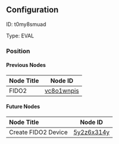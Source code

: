 # <nil>
## Configuration
ID:  t0my8smuad

Type: EVAL 








### Position

#### Previous Nodes
| Node Title | Node ID |
| :------------- | ------------ |
| FIDO2 | [vc8o1wnpis](./vc8o1wnpis.md) | 
 
 #### Future Nodes
| Node Title | Node ID |
| :------------- | ------------ |
| Create FIDO2 Device |[5y2z6x314y](./5y2z6x314y.md) | 